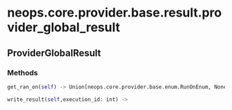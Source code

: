 # neops.core.provider.base.result.provider_global_result
## ProviderGlobalResult
### Methods
```python
get_ran_on(self) -> Union[neops.core.provider.base.enum.RunOnEnum, NoneType]
```
```python
write_result(self,execution_id: int) -> 
```